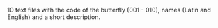 10 text files with the code of the butterfly (001 - 010), names (Latin and English) and a short description.
